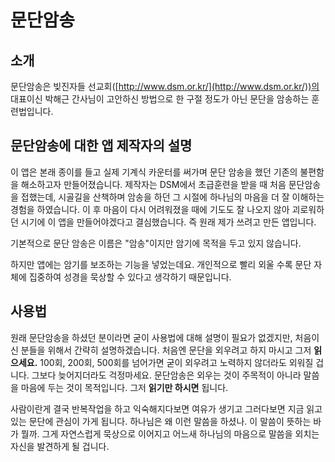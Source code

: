 # 문단암송

## 소개

문단암송은 빚진자들 선교회([http://www.dsm.or.kr/](http://www.dsm.or.kr/))의 대표이신 박해근 간사님이 고안하신 방법으로 한 구절 정도가 아닌 문단을 암송하는 훈련법입니다. 

## 문단암송에 대한 앱 제작자의 설명

 이 앱은 본래 종이를 들고 실제 기계식 카운터를 써가며 문단 암송을 했던 기존의 불편함을 해소하고자 만들어졌습니다. 제작자는 DSM에서 초급훈련을 받을 때 처음 문단암송을 접했는데, 시골길을 산책하며 암송을 하던 그 시절에 하나님의 마음을 더 잘 이해하는 경험을 하였습니다. 이 후 마음이 다시 어려워졌을 때에 기도도 잘 나오지 않아 괴로워하던 시기에 이 앱을 만들어야겠다고 결심했습니다. 즉 원래 제가 쓰려고 만든 앱입니다.

 기본적으로 문단 암송은 이름은 "암송"이지만 암기에 목적을 두고 있지 않습니다.

 하지만 앱에는 암기를 보조하는 기능을 넣었는데요. 개인적으로 빨리 외울 수록 문단 자체에 집중하여 성경을 묵상할 수 있다고 생각하기 때문입니다.

## 사용법

 원래 문단암송을 하셨던 분이라면 굳이 사용법에 대해 설명이 필요가 없겠지만, 처음이신 분들을 위해서 간략히 설명하겠습니다. 처음엔 문단을 외우려고 하지 마시고 그저 **읽으세요.** 100회, 200회, 500회를 넘어가면 굳이 외우려고 노력하지 않더라도 외워질 겁니다. 그보다 늦어지더라도 걱정마세요. 문단암송은 외우는 것이 주목적이 아니라 말씀을 마음에 두는 것이 목적입니다. 그저 **읽기만 하시면** 됩니다.

 사람이란게 결국 반복작업을 하고 익숙해지다보면 여유가 생기고 그러다보면 지금 읽고 있는 문단에 관심이 가게 됩니다. 하나님은 왜 이런 말씀을 하셨나. 이 말씀이 뜻하는 바가 뭘까. 그게 자연스럽게 묵상으로 이어지고 어느새 하나님의 마음으로 말씀을 외치는 자신을 발견하게 될 겁니다.
